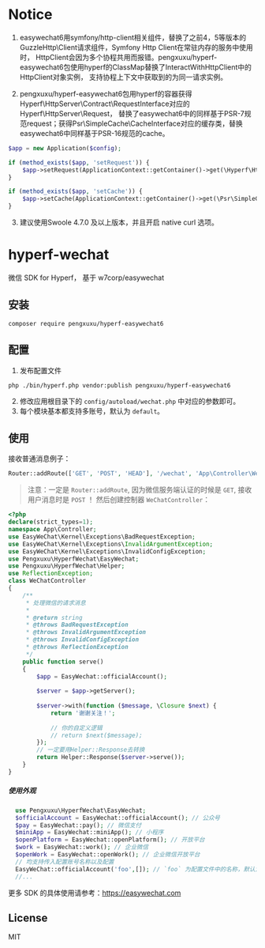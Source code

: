 # Notice

1. easywechat6用symfony/http-client相关组件，替换了之前4，5等版本的GuzzleHttp\Client请求组件，Symfony Http Client在常驻内存的服务中使用时，
HttpClient会因为多个协程共用而报错。pengxuxu/hyperf-easywechat6包使用hyperf的ClassMap替换了InteractWithHttpClient中的HttpClient对象实例，
支持协程上下文中获取到的为同一请求实例。

2. pengxuxu/hyperf-easywechat6包用hyperf的容器获得Hyperf\HttpServer\Contract\RequestInterface对应的Hyperf\HttpServer\Request，
替换了easywechat6中的同样基于PSR-7规范request；获得Psr\SimpleCache\CacheInterface对应的缓存类，替换easywechat6中同样基于PSR-16规范的cache。

```php
$app = new Application($config);

if (method_exists($app, 'setRequest')) {
    $app->setRequest(ApplicationContext::getContainer()->get(\Hyperf\HttpServer\Contract\RequestInterface));
}

if (method_exists($app, 'setCache')) {
    $app->setCache(ApplicationContext::getContainer()->get(\Psr\SimpleCache\CacheInterface::class)
}
```

3. 建议使用Swoole 4.7.0 及以上版本，并且开启 native curl 选项。

# hyperf-wechat

微信 SDK for Hyperf， 基于 w7corp/easywechat

## 安装

~~~shell script
composer require pengxuxu/hyperf-easywechat6 
~~~

## 配置

1. 发布配置文件

~~~shell script
php ./bin/hyperf.php vendor:publish pengxuxu/hyperf-easywechat6
~~~

2. 修改应用根目录下的 `config/autoload/wechat.php` 中对应的参数即可。
3. 每个模块基本都支持多账号，默认为 `default`。

## 使用

接收普通消息例子：

```php
Router::addRoute(['GET', 'POST', 'HEAD'], '/wechat', 'App\Controller\WeChatController@serve');
```

> 注意：一定是 `Router::addRoute`, 因为微信服务端认证的时候是 `GET`, 接收用户消息时是 `POST` ！ 然后创建控制器 `WeChatController`：

```php
<?php
declare(strict_types=1);
namespace App\Controller;
use EasyWeChat\Kernel\Exceptions\BadRequestException;
use EasyWeChat\Kernel\Exceptions\InvalidArgumentException;
use EasyWeChat\Kernel\Exceptions\InvalidConfigException;
use Pengxuxu\HyperfWechat\EasyWechat;
use Pengxuxu\HyperfWechat\Helper;
use ReflectionException;
class WeChatController
{
    /**
     * 处理微信的请求消息
     *
     * @return string
     * @throws BadRequestException
     * @throws InvalidArgumentException
     * @throws InvalidConfigException
     * @throws ReflectionException
     */
    public function serve()
    {
        $app = EasyWechat::officialAccount();
        
        $server = $app->getServer();
        
        $server->with(function ($message, \Closure $next) {
            return '谢谢关注！';
            
            // 你的自定义逻辑
            // return $next($message);
        });
        // 一定要用Helper::Response去转换
        return Helper::Response($server->serve());
    }
}
```

##### 使用外观

```php
  use Pengxuxu\HyperfWechat\EasyWechat;
  $officialAccount = EasyWechat::officialAccount(); // 公众号
  $pay = EasyWechat::pay(); // 微信支付
  $miniApp = EasyWechat::miniApp(); // 小程序
  $openPlatform = EasyWechat::openPlatform(); // 开放平台
  $work = EasyWechat::work(); // 企业微信
  $openWork = EasyWechat::openWork(); // 企业微信开放平台  
  // 均支持传入配置账号名称以及配置
  EasyWeChat::officialAccount('foo',[]); // `foo` 为配置文件中的名称，默认为 `default`。`[]` 可覆盖账号配置
  //...
```

更多 SDK 的具体使用请参考：https://easywechat.com

## License

MIT

